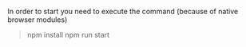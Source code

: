 In order to start you need to execute the command (because of native browser modules) 

> npm install
> npm run start